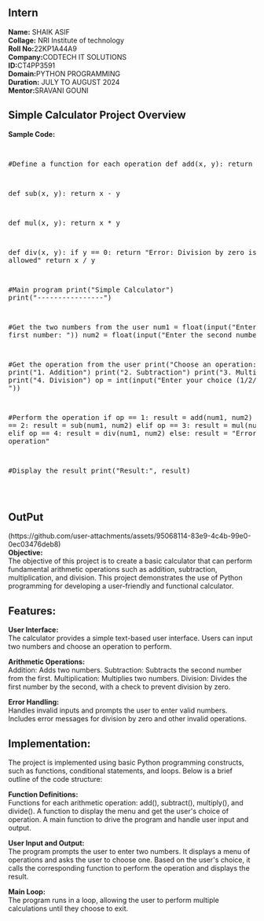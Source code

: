 <h2>Intern</h2>
<b>Name:</b> SHAIK ASIF<br>
<b>Collage:</b> NRI Institute of technology<BR>
<b>Roll No:</b>22KP1A44A9<BR>
<b>Company:</b>CODTECH IT SOLUTIONS<BR>
<b>ID:</b>CT4PP3591<BR>
<b>Domain:</b>PYTHON PROGRAMMING<BR>
<b>Duration:</b> JULY TO AUGUST 2024<BR>
<b>Mentor:</b>SRAVANI GOUNI<BR>

<h2>Simple Calculator Project Overview</h2>
<b>Sample Code:</b><br>
<pre>
  
#Define a function for each operation
def add(x, y):
  return x + y

def sub(x, y):
  return x - y

def mul(x, y):
  return x * y

def div(x, y):
  if y == 0:
    return "Error: Division by zero is not allowed"
  return x / y
  
#Main program
print("Simple Calculator")
print("----------------")

#Get the two numbers from the user
num1 = float(input("Enter the first number: "))
num2 = float(input("Enter the second number: "))

#Get the operation from the user
print("Choose an operation:")
print("1. Addition")
print("2. Subtraction")
print("3. Multiplication")
print("4. Division")
op = int(input("Enter your choice (1/2/3/4): "))

#Perform the operation
if op == 1:
  result = add(num1, num2)
elif op == 2:
  result = sub(num1, num2)
elif op == 3:
  result = mul(num1, num2)
elif op == 4:
  result = div(num1, num2)
else:
  result = "Error: Invalid operation"
  
#Display the result
print("Result:", result)
</pre><br>
<h2>OutPut</h2>
(https://github.com/user-attachments/assets/95068114-83e9-4c4b-99e0-0ec03476deb8)
<br>
<b>Objective:</b><br>
The objective of this project is to create a basic calculator that can perform fundamental arithmetic operations such as addition, subtraction, multiplication, and division. This project demonstrates the use of Python programming for developing a user-friendly and functional calculator.<br>

<h2>Features:</h2>

<b>User Interface:</b><br>
The calculator provides a simple text-based user interface.
Users can input two numbers and choose an operation to perform.<bR>

<b>Arithmetic Operations:</b><br>
Addition: Adds two numbers.
Subtraction: Subtracts the second number from the first.
Multiplication: Multiplies two numbers.
Division: Divides the first number by the second, with a check to prevent division by zero.<br>

<b>Error Handling:</b><br>
Handles invalid inputs and prompts the user to enter valid numbers.
Includes error messages for division by zero and other invalid operations.<br>

<h2>Implementation:</h2>
The project is implemented using basic Python programming constructs, such as functions, conditional statements, and loops. Below is a brief outline of the code structure:
<br>

<b>Function Definitions:</b><br>
Functions for each arithmetic operation: add(), subtract(), multiply(), and divide().
A function to display the menu and get the user's choice of operation.
A main function to drive the program and handle user input and output.<br>

<b>User Input and Output:</b><br>
The program prompts the user to enter two numbers.
It displays a menu of operations and asks the user to choose one.
Based on the user's choice, it calls the corresponding function to perform the operation and displays the result.<br>

<b>Main Loop:</b><br>
The program runs in a loop, allowing the user to perform multiple calculations until they choose to exit.<br>

